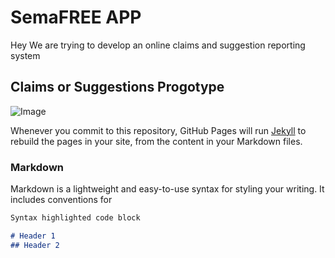 # SemaFREE APP
Hey We are trying to develop an online claims and suggestion reporting system
## Claims or Suggestions Progotype
![Image](https://cdn0.tnwcdn.com/wp-content/blogs.dir/1/files/2011/09/Suggestions.jpg)

Whenever you commit to this repository, GitHub Pages will run [Jekyll](https://jekyllrb.com/) to rebuild the pages in your site, from the content in your Markdown files.

### Markdown

Markdown is a lightweight and easy-to-use syntax for styling your writing. It includes conventions for

```markdown
Syntax highlighted code block

# Header 1
## Header 2
